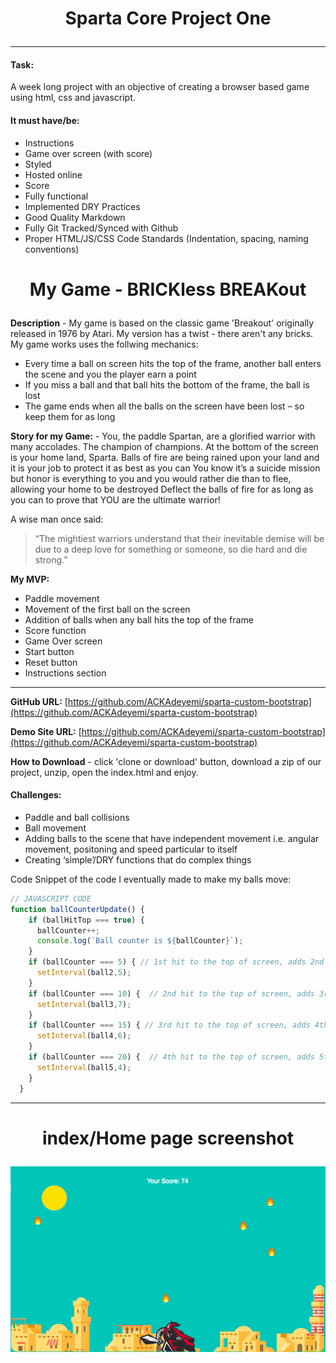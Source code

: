 # <p align="center"> Sparta Core Project One</p>
<hr>

#### Task:
A week long project with an objective of creating a browser based game using html, css and javascript.

#### It must have/be:
* Instructions
* Game over screen (with score)
* Styled
* Hosted online
* Score
* Fully functional
* Implemented DRY Practices
* Good Quality Markdown
* Fully Git Tracked/Synced with Github
* Proper HTML/JS/CSS Code Standards (Indentation, spacing, naming conventions)


# <p align="center"> My Game - BRICKless BREAKout</p>

**Description** - My game is based on the classic game 'Breakout' originally released in 1976 by Atari. My version has a twist - there aren't any bricks. My game works uses the follwing mechanics:

* Every time a ball on screen hits the top of the frame, another ball enters the scene and you the player earn a point
* If you miss a ball and that ball hits the bottom of the frame, the ball is lost
* The game ends when all the balls on the screen have been lost – so keep them for as long

**Story for my Game:** - You, the paddle Spartan, are a glorified warrior with many accolades. The champion of champions.
At the bottom of the screen is your home land, Sparta.
Balls of fire are being rained upon your land and it is your job to protect it as best as you can
You know it’s a suicide mission but honor is everything to you and you would rather die than to flee, allowing your home to be destroyed
Deflect the balls of fire for as long as you can to prove that YOU are the ultimate warrior!

A wise man once said:
> “The mightiest warriors understand that their inevitable demise will be due to a deep love for something or someone, so die hard and die strong.”

**My MVP:**

* Paddle movement
* Movement of the first ball on the screen
* Addition of balls when any ball hits the top of the frame
* Score function
* Game Over screen
* Start button
* Reset button
* Instructions section


<hr>



**GitHub URL:**
[https://github.com/ACKAdeyemi/sparta-custom-bootstrap](https://github.com/ACKAdeyemi/sparta-custom-bootstrap)

**Demo Site URL:**
[https://github.com/ACKAdeyemi/sparta-custom-bootstrap](https://github.com/ACKAdeyemi/sparta-custom-bootstrap)

**How to Download** - click 'clone or download' button, download a zip of our project, unzip, open the index.html and enjoy.

#### Challenges:
* Paddle and ball collisions
* Ball movement
* Adding balls to the scene that have independent movement i.e. angular movement, positoning and speed particular to itself
* Creating ‘simple’/DRY functions that do complex things


Code Snippet of the code I eventually made to make my balls move:

```javascript
// JAVASCRIPT CODE
function ballCounterUpdate() {
    if (ballHitTop === true) {
      ballCounter++;
      console.log(`Ball counter is ${ballCounter}`);
    }
    if (ballCounter === 5) { // 1st hit to the top of screen, adds 2nd ball movement
      setInterval(ball2,5);
    }
    if (ballCounter === 10) {  // 2nd hit to the top of screen, adds 3rd ball movement
      setInterval(ball3,7);
    }
    if (ballCounter === 15) { // 3rd hit to the top of screen, adds 4th ball movement
      setInterval(ball4,6);
    }
    if (ballCounter === 20) {  // 4th hit to the top of screen, adds 5th ball movement
      setInterval(ball5,4);
    }
  }
```
<hr>

# <p align="center"> index/Home page screenshot</p>
![Screenshot of game frame/container](images/index-sc.png)
